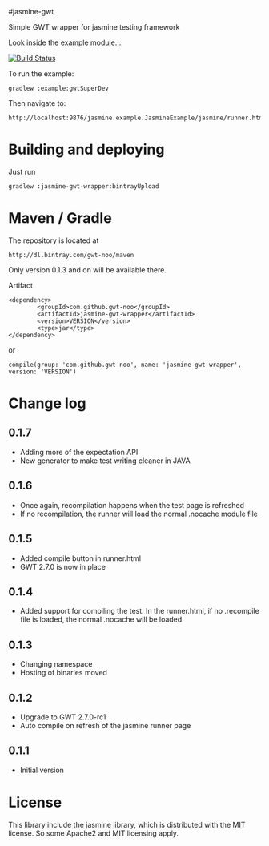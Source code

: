 #jasmine-gwt

Simple GWT wrapper for jasmine testing framework

Look inside the example module...

[![Build Status](https://drone.io/github.com/gwt-noo/jasmine-wrapper/status.png)](https://drone.io/github.com/gwt-noo/jasmine-wrapper/latest)

To run the example:
```Shell
gradlew :example:gwtSuperDev
```

Then navigate to: 
```
http://localhost:9876/jasmine.example.JasmineExample/jasmine/runner.html
```

# Building and deploying

Just run
```Shell
gradlew :jasmine-gwt-wrapper:bintrayUpload
```

# Maven / Gradle

The repository is located at
```
http://dl.bintray.com/gwt-noo/maven
```

Only version 0.1.3 and on will be available there.

Artifact
```
<dependency>
        <groupId>com.github.gwt-noo</groupId>
        <artifactId>jasmine-gwt-wrapper</artifactId>
        <version>VERSION</version>
        <type>jar</type>
</dependency>
```
or
```
compile(group: 'com.github.gwt-noo', name: 'jasmine-gwt-wrapper', version: 'VERSION')
```

# Change log

## 0.1.7
 - Adding more of the expectation API
 - New generator to make test writing cleaner in JAVA

## 0.1.6
 - Once again, recompilation happens when the test page is refreshed
 - If no recompilation, the runner will load the normal .nocache module file

## 0.1.5
 - Added compile button in runner.html
 - GWT 2.7.0 is now in place

## 0.1.4
 - Added support for compiling the test. In the runner.html,
    if no .recompile file is loaded, the normal .nocache will be loaded

## 0.1.3
 - Changing namespace
 - Hosting of binaries moved

## 0.1.2
 - Upgrade to GWT 2.7.0-rc1
 - Auto compile on refresh of the jasmine runner page

## 0.1.1
 - Initial version

# License

This library include the jasmine library, which is distributed with the MIT license.
So some Apache2 and MIT licensing apply.